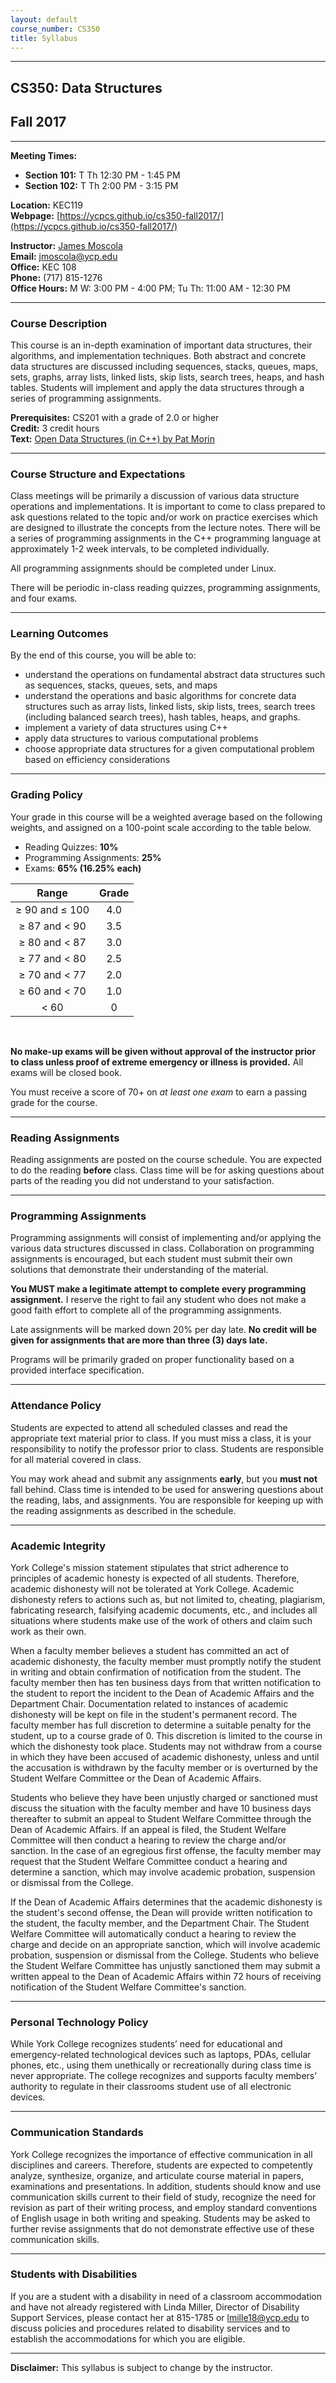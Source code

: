 ```yaml
---
layout: default
course_number: CS350
title: Syllabus
---
```


--- --- --- --- --- --- --- --- --- --- --- --- --- --- --- --- --- --- --- --- --- --- --- --- 

## CS350: Data Structures

## Fall 2017

--- --- --- --- --- --- --- --- --- --- --- --- --- --- --- --- --- --- --- --- --- --- --- --- 


**Meeting Times:**

 - **Section 101:**  T Th    12:30 PM - 1:45 PM<br>
 - **Section 102:**  T Th     2:00 PM - 3:15 PM<br>
 
**Location:** KEC119<br>
**Webpage:**  [https://ycpcs.github.io/cs350-fall2017/](https://ycpcs.github.io/cs350-fall2017/)

**Instructor:** [James Moscola](http://faculty.ycp.edu/~jmoscola/)<br>
**Email:** <jmoscola@ycp.edu><br>
**Office:** KEC 108<br>
**Phone:** (717) 815-1276<br>
**Office Hours:** M W: 3:00 PM - 4:00 PM;
		          Tu Th: 11:00 AM - 12:30 PM

--- --- --- --- --- --- --- --- --- --- --- --- --- --- --- --- --- --- --- --- --- --- --- --- 



### Course Description

This course is an in-depth examination of important data structures, their algorithms, and implementation techniques. 
Both abstract and concrete data structures are discussed including sequences, stacks, queues, maps, sets, graphs, array 
lists, linked lists, skip lists, search trees, heaps, and hash tables. Students will implement and apply the data 
structures through a series of programming assignments.


**Prerequisites:**	CS201 with a grade of 2.0 or higher<br>
**Credit:**		3 credit hours<br>
**Text:**		[Open Data Structures (in C++) by Pat Morin](http://www.opendatastructures.org/ods-cpp.pdf)<br>

--- --- --- --- --- --- --- --- --- --- --- --- --- --- --- --- --- --- --- --- --- --- --- --- 



### Course Structure and Expectations

Class meetings will be primarily a discussion of various data structure operations and implementations. It is important 
to come to class prepared to ask questions related to the topic and/or work on practice exercises which are designed to 
illustrate the concepts from the lecture notes. There will be a series of programming assignments in the C++ programming 
language at approximately 1-2 week intervals, to be completed individually.

All programming assignments should be completed under Linux.

There will be periodic in-class reading quizzes, programming assignments, and four exams.

--- --- --- --- --- --- --- --- --- --- --- --- --- --- --- --- --- --- --- --- --- --- --- --- 



### Learning Outcomes

By the end of this course, you will be able to:

  - understand the operations on fundamental abstract data structures such as sequences, stacks, queues, sets, and maps
  - understand the operations and basic algorithms for concrete data structures such as array lists, linked lists, skip 
  lists, trees, search trees (including balanced search trees), hash tables, heaps, and graphs.
  - implement a variety of data structures using C++
  - apply data structures to various computational problems
  - choose appropriate data structures for a given computational problem based on efficiency considerations

--- --- --- --- --- --- --- --- --- --- --- --- --- --- --- --- --- --- --- --- --- --- --- --- 



### Grading Policy

Your grade in this course will be a weighted average based on the following weights, and assigned on a 100-point scale 
according to the table below.

  - Reading Quizzes: **10%**
  - Programming Assignments: **25%**
  - Exams: **65% (16.25% each)**

| Range             |  Grade   |
|:-----------------:|:--------:|
| ≥ 90 and ≤ 100    |   4.0    |
| ≥ 87 and &lt; 90  |   3.5    |
| ≥ 80 and &lt; 87  |   3.0    |
| ≥ 77 and &lt; 80  |   2.5    |
| ≥ 70 and &lt; 77  |   2.0    |
| ≥ 60 and &lt; 70  |   1.0    |
| &lt; 60           |    0     |

<br>

**No make-up exams will be given without approval of the instructor prior to class unless proof of extreme emergency or 
illness is provided.** All exams will be closed book.

You must receive a score of 70+ on _at least one exam_ to earn a passing grade for the course.

--- --- --- --- --- --- --- --- --- --- --- --- --- --- --- --- --- --- --- --- --- --- --- --- 



### Reading Assignments

Reading assignments are posted on the course schedule. You are expected to do the reading **before** class. Class time 
will be for asking questions about parts of the reading you did not understand to your satisfaction.

--- --- --- --- --- --- --- --- --- --- --- --- --- --- --- --- --- --- --- --- --- --- --- --- 



### Programming Assignments

Programming assignments will consist of implementing and/or applying the various data structures discussed in class. 
Collaboration on programming assignments is encouraged, but each student must submit their own solutions that demonstrate 
their understanding of the material.

**You MUST make a legitimate attempt to complete every programming assignment.** I reserve the right to fail any student 
who does not make a good faith effort to complete all of the programming assignments.

Late assignments will be marked down 20% per day late. **No credit will be given for assignments that are more than 
three (3) days late.**

Programs will be primarily graded on proper functionality based on a provided interface specification.

--- --- --- --- --- --- --- --- --- --- --- --- --- --- --- --- --- --- --- --- --- --- --- --- 



### Attendance Policy

Students are expected to attend all scheduled classes and read the appropriate text material prior to class. If you must 
miss a class, it is your responsibility to notify the professor prior to class. Students are responsible for all material 
covered in class.

You may work ahead and submit any assignments **early**, but you **must not** fall behind. Class time is intended to be 
used for answering questions about the reading, labs, and assignments. You are responsible for keeping up with the reading 
assignments as described in the schedule.

--- --- --- --- --- --- --- --- --- --- --- --- --- --- --- --- --- --- --- --- --- --- --- --- 



### Academic Integrity

York College's mission statement stipulates that strict adherence to
principles of academic honesty is expected of all students. Therefore,
academic dishonesty will not be tolerated at York College. Academic
dishonesty refers to actions such as, but not limited to, cheating,
plagiarism, fabricating research, falsifying academic documents, etc.,
and includes all situations where students make use of the work of others
and claim such work as their own.

When a faculty member believes a student has committed an act of academic
dishonesty, the faculty member must promptly notify the student in writing
and obtain confirmation of notification from the student.  The faculty
member then has ten business days from that written notification to
the student to report the incident to the Dean of Academic Affairs and
the Department Chair. Documentation related to instances of academic
dishonesty will be kept on file in the student's permanent record. The
faculty member has full discretion to determine a suitable penalty for
the student, up to a course grade of 0.  This discretion is limited to
the course in which the dishonesty took place.  Students may not withdraw
from a course in which they have been accused of academic dishonesty,
unless and until the accusation is withdrawn by the faculty member or
is overturned by the Student Welfare Committee or the Dean of Academic
Affairs.

Students who believe they have been unjustly charged or sanctioned must
discuss the situation with the faculty member and have 10 business
days thereafter to submit an appeal to Student Welfare Committee
through the Dean of Academic Affairs. If an appeal is filed, the
Student Welfare Committee will then conduct a hearing to review the
charge and/or sanction.  In the case of an egregious first offense, the
faculty member may request that the Student Welfare Committee conduct a
hearing and determine a sanction, which may involve academic probation,
suspension or dismissal from the College.

If the Dean of Academic Affairs determines that the academic dishonesty is
the student's second offense, the Dean will provide written notification
to the student, the faculty member, and the Department Chair. The Student
Welfare Committee will automatically conduct a hearing to review the
charge and decide on an appropriate sanction, which will involve academic
probation, suspension or dismissal from the College. Students who believe
the Student Welfare Committee has unjustly sanctioned them may submit
a written appeal to the Dean of Academic Affairs within 72 hours of
receiving notification of the Student Welfare Committee's sanction.

--- --- --- --- --- --- --- --- --- --- --- --- --- --- --- --- --- --- --- --- --- --- --- --- 



### Personal Technology Policy

While York College recognizes students’ need for educational and emergency-related technological devices such as laptops, 
PDAs, cellular phones, etc., using them unethically or recreationally during class time is never appropriate.  The college 
recognizes and supports faculty members’ authority to regulate in their classrooms student use of all electronic devices.

--- --- --- --- --- --- --- --- --- --- --- --- --- --- --- --- --- --- --- --- --- --- --- --- 



### Communication Standards

York College recognizes the importance of effective communication in all disciplines and careers.  Therefore, students 
are expected to competently analyze, synthesize, organize, and articulate course material in papers, examinations and 
presentations.  In addition, students should know and use communication skills current to their field of study, recognize 
the need for revision as part of their writing process, and employ standard conventions of English usage in both writing 
and speaking.  Students may be asked to further revise assignments that do not demonstrate effective use of these 
communication skills.

--- --- --- --- --- --- --- --- --- --- --- --- --- --- --- --- --- --- --- --- --- --- --- --- 



### Students with Disabilities

If you are a student with a disability in need of a classroom accommodation and have not already registered with 
Linda Miller, Director of Disability Support Services, please contact her at 815-1785 or 
[lmille18@ycp.edu](mailto:lmille18@ycp.edu) to discuss policies and procedures related to disability services and to 
establish the accommodations for which you are eligible.

--- --- --- --- --- --- --- --- --- --- --- --- --- --- --- --- --- --- --- --- --- --- --- --- 



**Disclaimer:**	This syllabus is subject to change by the instructor.

